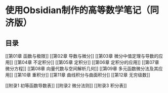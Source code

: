 # 使用Obsidian制作的高等数学笔记（同济版）
## 目录
[[第01章 函数与极限]]
[[第02章 导数与微分]]
[[第03章 微分中值定理与导数的应用]]
[[第04章 不定积分]]
[[第05章 定积分]]
[[第06章 定积分的应用]]
[[第07章 微分方程]]
[[第08章 向量代数与空间解析几何]]
[[第09章 多元函数微分法及其应用]]
[[第10章 重积分]]
[[第11章 曲线积分与曲面积分]]
[[第12章 无穷级数]]

[[附录1 初等函数导数表]]
[[附录2 微分法则]]
[[附录3  积分表]]